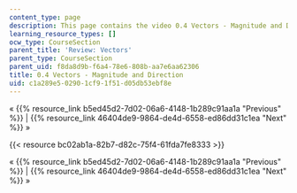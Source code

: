 ```yaml
---
content_type: page
description: This page contains the video 0.4 Vectors - Magnitude and Direction.
learning_resource_types: []
ocw_type: CourseSection
parent_title: 'Review: Vectors'
parent_type: CourseSection
parent_uid: f8da8d9b-f6a4-78e6-808b-aa7e6aa62306
title: 0.4 Vectors - Magnitude and Direction
uid: c1a289e5-0290-1cf9-1f51-d05db53ebf8e
---
```


« {{% resource_link b5ed45d2-7d02-06a6-4148-1b289c91aa1a "Previous" %}} | {{% resource_link 46404de9-9864-de4d-6558-ed86dd31c1ea "Next" %}} »

{{< resource bc02ab1a-82b7-d82c-75f4-61fda7fe8333 >}}

« {{% resource_link b5ed45d2-7d02-06a6-4148-1b289c91aa1a "Previous" %}} | {{% resource_link 46404de9-9864-de4d-6558-ed86dd31c1ea "Next" %}} »